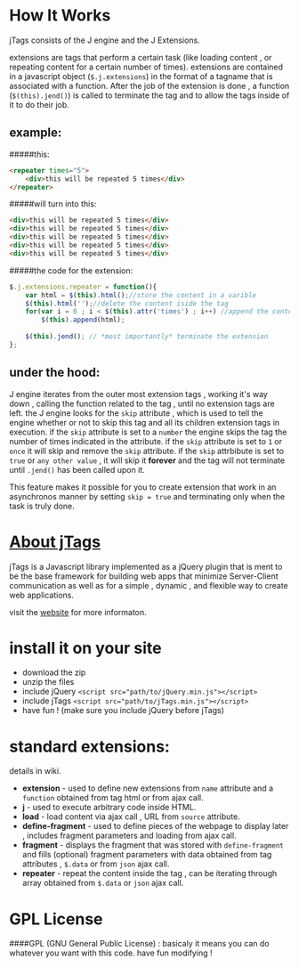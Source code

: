 How It Works
============

jTags consists of the J engine and the J Extensions.

extensions are tags that perform a certain task (like loading content , or repeating content for a certain number of times). extensions are contained in a javascript object (`$.j.extensions`) in the format of a tagname that is associated with a function. After the job of the extension is done , a function (`$(this).jend()`) is called to terminate the tag and to allow the tags inside of it to do their job.

example:
---------
#####this:
```html
<repeater times="5">
	<div>this will be repeated 5 times</div>
</repeater>
```
#####will turn into this:
```html
<div>this will be repeated 5 times</div>
<div>this will be repeated 5 times</div>
<div>this will be repeated 5 times</div>
<div>this will be repeated 5 times</div>
<div>this will be repeated 5 times</div>
```
#####the code for the extension:
```javascript
$.j.extensions.repeater = function(){
	var html = $(this).html();//store the content in a varible
	$(this).html('');//delete the content iside the tag
	for(var i = 0 ; i < $(this).attr('times') ; i++) //append the content [times] times to the tag
		$(this).append(html);
	
	$(this).jend(); // *most importantly* terminate the extension
};
```
under the hood:
---------------

J engine iterates from the outer most extension tags , working it's way down , calling the function related to the tag ,  until no extension tags are left. the J engine looks for the `skip` attribute , which is used to tell the engine whether or not to skip this tag and all its children extension tags in execution. if the `skip` attribute is set to a `number` the engine skips the tag the number of times indicated in the attribute. if the `skip` attribute is set to `1` or `once` it will skip and remove the `skip` attribute. if the `skip` attrbibute is set to `true` or `any other value` , it will skip it **forever** and the tag will not terminate until `.jend()` has been called upon it.

This feature makes it possible for you to create extension that work in an asynchronos manner by setting `skip = true` and terminating only when the task is truly done.


[About jTags](http://matantsu.github.io/J-Framework)
===========

jTags is a Javascript library implemented as a jQuery plugin that is ment to be the base framework for building web apps that minimize Server-Client communication as well as for a simple , dynamic , and flexible way to create web 
applications.

visit the [website](http://matantsu.github.io/J-Framework) for more informaton.

install it on your site
=======================

* download the zip
* unzip the files
* include jQuery `<script src="path/to/jQuery.min.js"></script>`
* include jTags `<script src="path/to/jTags.min.js"></script>`
* have fun !
(make sure you include jQuery before jTags)

standard extensions:
====================

details in wiki.

* **extension** - used to define new extensions from `name` attribute and a `function` obtained from tag html or from ajax call.
* **j** - used to execute arbitrary code inside HTML.
* **load** - load content via ajax call , URL from `source` attribute.
* **define-fragment** - used to define pieces of the webpage to display later , includes fragment parameters and loading from ajax call.
* **fragment** - displays the fragment that was stored with `define-fragment` and fills (optional) fragment parameters with data obtained from tag attributes , `$.data` or from `json` ajax call.
* **repeater** - repeat the content inside the tag , can be iterating through array obtained from `$.data` or `json` ajax call.

GPL License
===========

####GPL (GNU General Public License) : basicaly it means you can do whatever you want with this code. have fun modifying ! 
